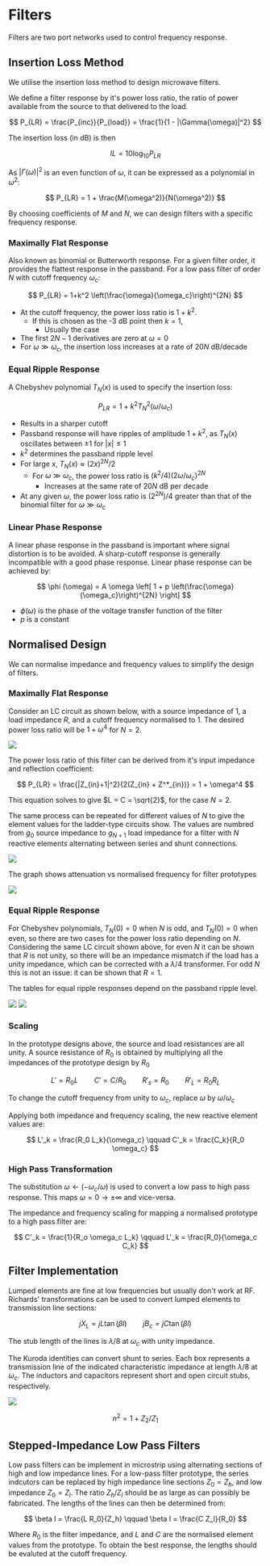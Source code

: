 # Filters

Filters are two port networks used to control frequency response.

## Insertion Loss Method

We utilise the insertion loss method to design microwave filters.

We define a filter response by it's power loss ratio, the ratio of power available from the source to that delivered to the load.

$$
P_{LR} = \frac{P_{inc}}{P_{load}} = \frac{1}{1 - |\Gamma(\omega)|^2}
$$

The insertion loss (in dB) is then

$$
IL = 10 \log_{10} P_{LR}
$$

As $|\Gamma(\omega)|^2$ is an even function of $\omega$, it can be expressed as a polynomial in $\omega^2$:

$$
P_{LR} = 1 + \frac{M(\omega^2)}{N(\omega^2)}
$$

By choosing coefficients of $M$ and $N$, we can design filters with a specific frequency response.

### Maximally Flat Response

Also known as binomial or Butterworth response. For a given filter order, it provides the flattest response in the passband. For a low pass filter of order $N$ with cutoff frequency $\omega_c$:

$$
P_{LR} = 1+k^2 \left(\frac{\omega}{\omega_c}\right)^{2N}
$$

- At the cutoff frequency, the power loss ratio is $1+k^2$.
  - If this is chosen as the -3 dB point then $k=1$,
    - Usually the case
- The first $2N-1$ derivatives are zero at $\omega = 0$
- For $\omega \gg \omega_c$, the insertion loss increases at a rate of $20N$ dB/decade

### Equal Ripple Response

A Chebyshev polynomial $T_N(x)$ is used to specify the insertion loss:

$$
P_{LR} = 1+k^2T^2_N (\omega / \omega_c)
$$

- Results in a sharper cutoff
- Passband response will have ripples of amplitude $1+k^2$, as $T_N(x)$ oscillates between $\pm 1$ for $|x| \leq 1$
- $k^2$ determines the passband ripple level
- For large $x$, $T_N(x) \approx (2x)^{2N} / 2$
  - For $\omega \gg \omega_c$, the power loss ratio is $(k^2/4)(2\omega / \omega_c)^{2N}$
    - Increases at the same rate of $20 N$ dB per decade
- At any given $\omega$, the power loss ratio is $(2^{2N})/4$ greater than that of the binomial filter for $\omega \gg \omega_c$

### Linear Phase Response

A linear phase response in the passband is important where signal distortion is to be avoided. A sharp-cutoff response is generally incompatible with a good phase response. Linear phase response can be achieved by:

$$
\phi (\omega) = A \omega \left[ 1 + p \left(\frac{\omega}{\omega_c}\right)^{2N} \right]
$$

- $\phi (\omega)$ is the phase of the voltage transfer function of the filter
- $p$ is a constant

## Normalised Design

We can normalise impedance and frequency values to simplify the design of filters.

### Maximally Flat Response

Consider an LC circuit as shown below, with a source impedance of 1, a load impedance $R$, and a cutoff frequency normalised to 1. The desired power loss ratio will be $1+ \omega^4$ for $N=2$.

![](./img/rlc-filter.png)

The power loss ratio of this filter can be derived from it's input impedance and reflection coefficient:

$$
P_{LR} = \frac{|Z_{in}+1|^2}{2(Z_{in} + Z^*_{in})} = 1 + \omega^4
$$

This equation solves to give $L = C = \sqrt{2}$, for the case $N=2$.

The same process can be repeated for different values of $N$ to give the element values for the ladder-type circuits show. The values are numbred from $g_0$ source impedance to $g_{N+1}$ load impedance for a filter with $N$ reactive elements alternating between series and shunt connections.

![](./img/filter-table-1.png)

The graph shows attenuation vs normalised frequency for filter prototypes

![](./img/filter-response-1.png)

### Equal Ripple Response

For Chebyshev polynomials, $T_N(0) = 0$ when $N$ is odd, and $T_N(0) = 0$ when even, so there are two cases for the power loss ratio depending on $N$. Considering the same LC circuit shown above, for even $N$ it can be shown that $R$ is not unity, so there will be an impedance mismatch if the load has a unity impedance, which can be corrected with a $\lambda/4$ transformer. For odd $N$ this is not an issue: it can be shown that $R=1$.

The tables for equal ripple responses depend on the passband ripple level.

![](./img/filter-tables-2.png)
![](./img/filter-response-2.png)

### Scaling

In the prototype designs above, the source and load resistances are all unity. A source resistance of $R_0$ is obtained by multiplying all the impedances of the prototype design by $R_0$

$$
L' = R_0 L \qquad C' = C / R_0 \qquad R'_s = R_0 \qquad R'_L = R_0 R_L
$$

To change the cutoff frequency from unity to $\omega_c$, replace $\omega$ by $\omega / \omega_c$

Applying both impedance and frequency scaling, the new reactive element values are:

$$
L'_k = \frac{R_0 L_k}{\omega_c} \qquad C'_k = \frac{C_k}{R_0 \omega_c}
$$

### High Pass Transformation

The substitution $\omega \leftarrow (-\omega_c / \omega)$ is used to convert a low pass to high pass response. This maps $\omega=0 \to \pm \infty$ and vice-versa.

The impedance and frequency scaling for mapping a normalised prototype to a high pass filter are:

$$
C'_k = \frac{1}{R_o \omega_c L_k} \qquad L'_k = \frac{R_0}{\omega_c C_k}
$$

## Filter Implementation

Lumped elements are fine at low frequencies but usually don't work at RF. Richards' transformations can be used to convert lumped elements to transmission line sections:

$$
j X_L = jL \tan (\beta l) \qquad j B_c = j C\tan (\beta l)
$$

The stub length of the lines is $\lambda /8$ at $\omega_c$ with unity impedance.

The Kuroda identities can convert shunt to series. Each box represents a transmission line of the indicated characteristic impedance at length $\lambda /8$ at $\omega_c$. The inductors and capacitors represent short and open circuit stubs, respectively.

![](./img/kuroda.png)

$$
n^2 = 1 + Z_2/Z_1
$$

## Stepped-Impedance Low Pass Filters

Low pass filters can be implement in microstrip using alternating sections of high and low impedance lines. For a low-pass filter prototype, the series indcutors can be replaced by high impedance line sections $Z_0 = Z_h$, and low impedance $Z_0 = Z_l$. The ratio $Z_h / Z_l$ should be as large as can possibly be fabricated. The lengths of the lines can then be determined from:

$$
\beta l = \frac{L R_0}{Z_h} \qquad \beta l = \frac{C Z_l}{R_0}
$$

Where $R_0$ is the filter impedance, and $L$ and $C$ are the normalised element values from the prototype. To obtain the best response, the lengths should be evaluted at the cutoff frequency.
